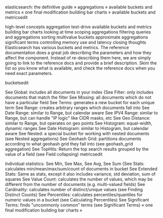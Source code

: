 
elasticsearch: the definitive guide » aggregations » available buckets and metrics
«  one final modification     building bar charts  »
available buckets and metricsedit

high-level concepts
aggregation test-drive
available buckets and metrics
building bar charts
looking at time
scoping aggregations
filtering queries and aggregations
sorting multivalue buckets
approximate aggregations
significant terms
controlling memory use and latency
closing thoughts
Elasticsearch has various buckets and metrics. The reference documentation does a great job describing the parameters and how they affect the component. Instead of re-describing them here, we are simply going to link to the reference docs and provide a brief description. Skim the list so you know what is available, and check the reference docs when you need exact parameters.

bucketsedit

See Global: includes all documents in your index
{See Filter: only includes documents that match the filter
See Missing: all documents which do not have a particular field
See Terms: generates a new bucket for each unique term
See Range: creates arbitrary ranges which documents fall into
See Date Range: similar to Range, but calendar aware
See IPV4 Range: similar to Range, but can handle "IP logic" like CIDR masks, etc
See Geo Distance: similar to Range, but operates on geo points
See Histogram: equal-width, dynamic ranges
See Date Histogram: similar to Histogram, but calendar aware
See Nested: a special bucket for working with nested documents (see Nested aggregations)
See Geohash Grid: partitions documents according to what geohash grid they fall into (see geohash_grid aggregation)
See TopHits: Return the top search results grouped by the value of a field (see Field collapsing)
metricsedit

Individual statistics: See Min, See Max, See Avg, See Sum
{See Stats: calculates min/mean/max/sum/count of documents in bucket
See Extended Stats: Same as stats, except it also includes variance, std deviation, sum of squares
See Value Count: calculates the number of values, which may be different from the number of documents (e.g. multi-valued fields)
See Cardinality: calculates number of distinct/unique values (see Finding Distinct Counts)
See Percentiles: calculates percentiles/quantiles for numeric values in a bucket (see Calculating Percentiles)
See Significant Terms: finds "uncommonly common" terms (see Significant Terms)
«  one final modification     building bar charts  »
